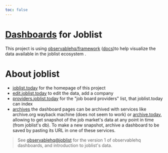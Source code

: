 ```yaml
---
toc: false
---
```


# [Dashboards](http://dashboards.joblist.today) for Joblist

This project is using
[observablehq/framework](https://github.com/observablehq/framework) ([docs](https://observablehq.com/framework/))to
help visualize the data available in the joblist ecosystem .

# About joblist

- [joblist.today](http://joblist.today) for the homepage of this project
- [edit.joblist.today](http://edit.joblist.today) to edit the data, add a company
- [providers.joblist.today](http://providers.joblist.today) for the
  "job board providers" list, that joblist.today can index
- [archives](https://archive.is/https://dashboards.joblist.today/*)
  the dashboard pages can be archived with services like archive.org
  wayback machine (does not seem to work) or
  [archive.today](https://archive.today), allowing to get snapshot of
  the job market's data at any point in time (from joblist's db). To
  make a new snapshot, archive a dashboard to be saved by pasting its
  URL in one of these services.

> See [observablehq@joblist](https://observablehq.com/@joblist) for
> the version 1 of observablehq dashboards, and introduction to
> joblist's data.
